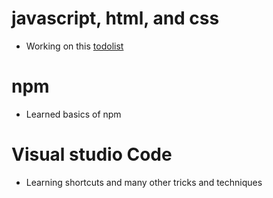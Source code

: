# javascript, html, and css
- Working on this [todolist](https://github.com/SaujanDulal/TodoList)

# npm
- Learned basics of npm

# Visual studio Code
- Learning shortcuts and many other tricks and techniques 

